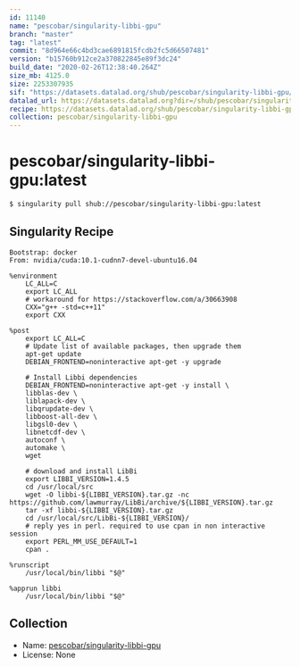 ```yaml
---
id: 11140
name: "pescobar/singularity-libbi-gpu"
branch: "master"
tag: "latest"
commit: "8d964e66c4bd3cae6891815fcdb2fc5d66507481"
version: "b15760b912ce2a370822845e89f3dc24"
build_date: "2020-02-26T12:38:40.264Z"
size_mb: 4125.0
size: 2253307935
sif: "https://datasets.datalad.org/shub/pescobar/singularity-libbi-gpu/latest/2020-02-26-8d964e66-b15760b9/b15760b912ce2a370822845e89f3dc24.sif"
datalad_url: https://datasets.datalad.org?dir=/shub/pescobar/singularity-libbi-gpu/latest/2020-02-26-8d964e66-b15760b9/
recipe: https://datasets.datalad.org/shub/pescobar/singularity-libbi-gpu/latest/2020-02-26-8d964e66-b15760b9/Singularity
collection: pescobar/singularity-libbi-gpu
---
```


# pescobar/singularity-libbi-gpu:latest

```bash
$ singularity pull shub://pescobar/singularity-libbi-gpu:latest
```

## Singularity Recipe

```singularity
Bootstrap: docker
From: nvidia/cuda:10.1-cudnn7-devel-ubuntu16.04

%environment
    LC_ALL=C
    export LC_ALL
    # workaround for https://stackoverflow.com/a/30663908
    CXX="g++ -std=c++11"
    export CXX
    
%post
    export LC_ALL=C
    # Update list of available packages, then upgrade them
    apt-get update
    DEBIAN_FRONTEND=noninteractive apt-get -y upgrade

    # Install Libbi dependencies
    DEBIAN_FRONTEND=noninteractive apt-get -y install \
    libblas-dev \
    liblapack-dev \
    libqrupdate-dev \
    libboost-all-dev \
    libgsl0-dev \
    libnetcdf-dev \
    autoconf \
    automake \
    wget

    # download and install LibBi
    export LIBBI_VERSION=1.4.5
    cd /usr/local/src
    wget -O libbi-${LIBBI_VERSION}.tar.gz -nc https://github.com/lawmurray/LibBi/archive/${LIBBI_VERSION}.tar.gz
    tar -xf libbi-${LIBBI_VERSION}.tar.gz
    cd /usr/local/src/LibBi-${LIBBI_VERSION}/
    # reply yes in perl. required to use cpan in non interactive session 
    export PERL_MM_USE_DEFAULT=1
    cpan .

%runscript
    /usr/local/bin/libbi "$@"

%apprun libbi
    /usr/local/bin/libbi "$@"
```

## Collection

 - Name: [pescobar/singularity-libbi-gpu](https://github.com/pescobar/singularity-libbi-gpu)
 - License: None

